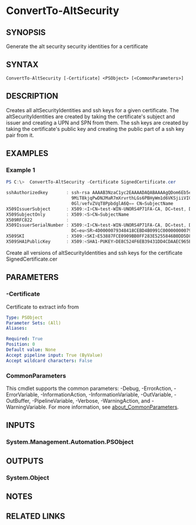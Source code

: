﻿---
external help file: powershellYK.dll-Help.xml
Module Name: powershellYK
online version:
schema: 2.0.0
---

# ConvertTo-AltSecurity

## SYNOPSIS
Generate the alt security security identities for a certificate

## SYNTAX

```
ConvertTo-AltSecurity [-Certificate] <PSObject> [<CommonParameters>]
```

## DESCRIPTION
Creates all altSecurityIdentities and ssh keys for a given certificate. The altSecurityIdentities are created by taking the certificate's subject and issuer and creating a UPN and SPN from them. The ssh keys are created by taking the certificate's public key and creating the public part of a ssh key pair from it.

## EXAMPLES

### Example 1
```powershell
PS C:\>  ConvertTo-AltSecurity -Certificate SignedCertificate.cer

sshAuthorizedkey       : ssh-rsa AAAAB3NzaC1yc2EAAAADAQABAAAAgQDom6Eb5e6vpglN/YUAFAETRt0rlg7SBZZrJtZL8hiGR5z4tTwH8HRFQG
                         9MiT8kjqPwDNJMaR7mXrvrthLGs6PBHyWm1d6VKSjiiVICTglXr/KkEgByHaEqdo4WpB+Qs0GEhKjr1Ly2l9U2DpBCQUkD
                         0Gl/vefvZVqT8PpbdglA6Q== CN=SubjectName
X509IssuerSubject      : X509:<I>CN=test-WIN-UNORS4P71FA-CA, DC=test, DC=virot, DC=eu<S>CN=SubjectName
X509SubjectOnly        : X509:<S>CN=SubjectName
X509RFC822             :
X509IssuerSerialNumber : X509:<I>CN=test-WIN-UNORS4P71FA-CA, DC=test, DC=virot,
                         DC=eu<SR>4D0000079348418CEBD4B0991C000000000793
X509SKI                : X509:<SKI>E53887FCE0909BB0FF283E5255846B0DD5D86591
X509SHA1PublicKey      : X509:<SHA1-PUKEY>DE8C524F6EB39431DD4CDAAEC965BE7143CCCD79
```

Create all versions of altSecurityIdentities and ssh keys for the certificate SignedCertificate.cer

## PARAMETERS

### -Certificate
Certificate to extract info from

```yaml
Type: PSObject
Parameter Sets: (All)
Aliases:

Required: True
Position: 0
Default value: None
Accept pipeline input: True (ByValue)
Accept wildcard characters: False
```

### CommonParameters
This cmdlet supports the common parameters: -Debug, -ErrorAction, -ErrorVariable, -InformationAction, -InformationVariable, -OutVariable, -OutBuffer, -PipelineVariable, -Verbose, -WarningAction, and -WarningVariable. For more information, see [about_CommonParameters](http://go.microsoft.com/fwlink/?LinkID=113216).

## INPUTS

### System.Management.Automation.PSObject

## OUTPUTS

### System.Object
## NOTES

## RELATED LINKS
